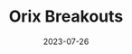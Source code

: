 ---
layout: sports_graphic
title: Orix Breakouts
description:
img: assets/sports_graphics/orix_breakouts.png
tags: [npb, orix buffaloes]
date: 2023-07-26
---